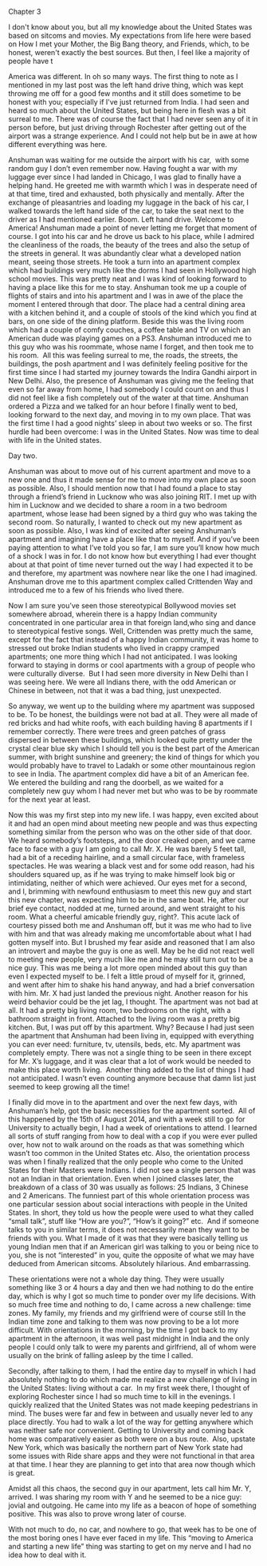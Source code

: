 <!-- wp:paragraph -->
<p>Chapter 3</p>
<!-- /wp:paragraph -->

<!-- wp:paragraph -->
<p>I don't know about you, but all my knowledge about the United States was based on sitcoms and movies. My expectations from life here were based on How I met your Mother, the Big Bang theory, and Friends, which, to be honest, weren't exactly the best sources. But then, I feel like a majority of people have t</p>
<!-- /wp:paragraph -->

<!-- wp:paragraph -->
<p>America was different. In oh so many ways. The first thing to note as I mentioned in my last post was the left hand drive thing, which was kept throwing me off for a good few months and it still does sometime to be honest with you; especially if I've just returned from India. I had seen and heard so much about the United States, but being here in flesh was a bit surreal to me. There was of course the fact that I had never seen any of it in person before, but just driving through Rochester after getting out of the airport was a strange experience. And I could not help but be in awe at how different everything was here.</p>
<!-- /wp:paragraph -->

<!-- wp:paragraph -->
<p><span style="font-weight:400;">Anshuman was waiting for me outside the airport with his car,&nbsp; with some random guy I don’t even remember now. Having fought a war with my luggage ever since I had landed in Chicago, I was glad to finally have a helping hand. He greeted me with warmth which I was in desperate need of at that time, tired and exhausted, both physically and mentally. After the exchange of pleasantries and loading my luggage in the back of his car, I walked towards the left hand side of the car, to take the seat next to the driver as I had mentioned earlier. Boom. Left hand drive. Welcome to America! Anshuman made a point of never letting me forget that moment of course. I got into his car and he drove us back to his place, while I admired the cleanliness of the roads, the beauty of the trees and also the setup of the streets in general. It was abundantly clear what a developed nation meant, seeing those streets. He took a turn into an apartment complex which had buildings very much like the dorms I had seen in Hollywood high school movies. This was pretty neat and I was kind of looking forward to having a place like this for me to stay. Anshuman took me up a couple of flights of stairs and into his apartment and I was in awe of the place the moment I entered through that door. The place had a central dining area with a kitchen behind it, and a couple of stools of the kind which you find at bars, on one side of the dining platform. Beside this was the living room which had a couple of comfy couches, a coffee table and TV on which an American dude was playing games on a PS3. Anshuman introduced me to this guy who was his roommate, whose name I forget, and then took me to his room.&nbsp; All this was feeling surreal to me, the roads, the streets, the buildings, the posh apartment and I was definitely feeling positive for the first time since I had started my journey towards the Indira Gandhi airport in New Delhi. Also, the presence of Anshuman was giving me the feeling that even so far away from home, I had somebody I could count on and thus I did not feel like a fish completely out of the water at that time. Anshuman ordered a Pizza and we talked for an hour before I finally went to bed, looking forward to the next day, and moving in to my own place. That was the first time I had a good nights’ sleep in about two weeks or so. The first hurdle had been overcome: I was in the United States. Now was time to deal with life in the United states.</span></p>
<!-- /wp:paragraph -->

<!-- wp:paragraph -->
<p><span style="font-weight:400;">Day two.</span></p>
<!-- /wp:paragraph -->

<!-- wp:paragraph -->
<p><span style="font-weight:400;">Anshuman was about to move out of his current apartment and move to a new one and thus it made sense for me to move into my own place as soon as possible. Also, I should mention now that I had found a place to stay through a friend’s friend in Lucknow who was also joining RIT. I met up with him in Lucknow and we decided to share a room in a two bedroom apartment, whose lease had been signed by a third guy who was taking the second room. So naturally, I wanted to check out my new apartment as soon as possible. Also, I was kind of excited after seeing Anshuman’s apartment and imagining have a place like that to myself. And if you’ve been paying attention to what I’ve told you so far, I am sure you’ll know how much of a shock I was in for. I do not know how but everything I had ever thought about at that point of time never turned out the way I had expected it to be and therefore, my apartment was nowhere near like the one I had imagined. Anshuman drove me to this apartment complex called Crittenden Way and introduced me to a few of his friends who lived there.</span></p>
<!-- /wp:paragraph -->

<!-- wp:paragraph -->
<p><span style="font-weight:400;">Now I am sure you’ve seen those stereotypical Bollywood movies set somewhere abroad, wherein there is a happy Indian community concentrated in one particular area in that foreign land,who sing and dance to stereotypical festive songs. Well, Crittenden was pretty much the same, except for the fact that instead of a happy Indian community, it was home to stressed out broke Indian students who lived in crappy cramped apartments; one more thing which I had not anticipated. I was looking forward to staying in dorms or cool apartments with a group of people who were culturally diverse.&nbsp; But I had seen more diversity in New Delhi than I was seeing here. We were all Indians there, with the odd American or Chinese in between, not that it was a bad thing, just unexpected.</span></p>
<!-- /wp:paragraph -->

<!-- wp:paragraph -->
<p><span style="font-weight:400;">So anyway, we went up to the building where my apartment was supposed to be. To be honest, the buildings were not bad at all. They were all made of red bricks and had white roofs, with each building having 8 apartments if I remember correctly. There were trees and green patches of grass dispersed in between these buildings, which looked quite pretty under the crystal clear blue sky which I should tell you is the best part of the American summer, with bright sunshine and greenery; the kind of things for which you would probably have to travel to Ladakh or some other mountainous region to see in India. The apartment complex did have a bit of an American fee. We entered the building and rang the doorbell, as we waited for a completely new guy whom I had never met but who was to be by roommate for the next year at least.</span></p>
<!-- /wp:paragraph -->

<!-- wp:paragraph -->
<p><span style="font-weight:400;">Now this was my first step into my new life. I was happy, even excited about it and had an open mind about meeting new people and was thus expecting something similar from the person who was on the other side of that door. We heard somebody’s footsteps, and the door creaked open, and we came face to face with a guy I am going to call Mr. X. He was barely 5 feet tall, had a bit of a receding hairline, and a small circular face, with frameless spectacles. He was wearing a black vest and for some odd reason, had his shoulders squared up, as if he was trying to make himself look big or intimidating, neither of which were achieved. Our eyes met for a second, and I, brimming with newfound enthusiasm to meet this new guy and start this new chapter, was expecting him to be in the same boat. He, after our brief eye contact, nodded at me, turned around, and went straight to his room. What a cheerful amicable friendly guy, right?. This acute lack of courtesy pissed both me and Anshuman off, but it was me who had to live with him and that was already making me uncomfortable about what I had gotten myself into. But I brushed my fear aside and reasoned that I am also an introvert and maybe the guy is one as well. May be he did not react well to meeting new people, very much like me and he may still turn out to be a nice guy. This was me being a lot more open minded about this guy than even I expected myself to be. I felt a little proud of myself for it, grinned, and went after him to shake his hand anyway, and had a brief conversation with him. Mr. X had just landed the previous night. Another reason for his weird behavior could be the jet lag, I thought. The apartment was not bad at all. It had a pretty big living room, two bedrooms on the right, with a bathroom straight in front. Attached to the living room was a pretty big kitchen. But, I was put off by this apartment. Why? Because I had just seen the apartment that Anshuman had been living in, equipped with everything you can ever need: furniture, tv, utensils, beds, etc. My apartment was completely empty. There was not a single thing to be seen in there except for Mr. X’s luggage, and it was clear that a lot of work would be needed to make this place worth living.&nbsp; Another thing added to the list of things I had not anticipated. I wasn’t even counting anymore because that damn list just seemed to keep growing all the time!</span></p>
<!-- /wp:paragraph -->

<!-- wp:paragraph -->
<p><span style="font-weight:400;">I finally did move in to the apartment and over the next few days, with Anshuman’s help, got the basic necessities for the apartment sorted.&nbsp; All of this happened by the 15</span><span style="font-weight:400;">th</span><span style="font-weight:400;"> of August 2014, and with a week still to go for University to actually begin, I had a week of orientations to attend. I learned all sorts of stuff ranging from how to deal with a cop if you were ever pulled over, how not to walk around on the roads as that was something which wasn’t too common in the United States etc. Also, the orientation process was when I finally realized that the only people who come to the United States for their Masters were Indians. I did not see a single person that was not an Indian in that orientation. Even when I joined classes later, the breakdown of a class of 30 was usually as follows: 25 Indians, 3 Chinese and 2 Americans. The funniest part of this whole orientation process was one particular session about social interactions with people in the United States. In short, they told us how the people were used to what they called “small talk”, stuff like “How are you?”, “How’s it going?” etc.&nbsp; And if someone talks to you in similar terms, it does not necessarily mean they want to be friends with you. What I made of it was that they were basically telling us young Indian men that if an American girl was talking to you or being nice to you, she is not “interested” in you, quite the opposite of what we may have deduced from American sitcoms. Absolutely hilarious. And embarrassing.&nbsp;</span></p>
<!-- /wp:paragraph -->

<!-- wp:paragraph -->
<p><span style="font-weight:400;">These orientations were not a whole day thing. They were usually something like 3 or 4 hours a day and then we had nothing to do the entire day, which is why I got so much time to ponder over my life decisions. With so much free time and nothing to do, I came across a new challenge: time zones. My family, my friends and my girlfriend were of course still In the Indian time zone and talking to them was now proving to be a lot more difficult. With orientations in the morning, by the time I got back to my apartment in the afternoon, it was well past midnight in India and the only people I could only talk to were my parents and girlfriend, all of whom were usually on the brink of falling asleep by the time I called.</span></p>
<!-- /wp:paragraph -->

<!-- wp:paragraph -->
<p><span style="font-weight:400;">Secondly, after talking to them, I had the entire day to myself in which I had absolutely nothing to do which made me realize a new challenge of living in the United States: living without a car.&nbsp; In my first week there, I thought of exploring Rochester since I had so much time to kill in the evenings. I quickly realized that the United States was not made keeping pedestrians in mind. The buses were far and few in between and usually never led to any place directly. You had to walk a lot of the way for getting anywhere which was neither safe nor convenient. Getting to University and coming back home was comparatively easier as both were on a bus route.&nbsp; Also, upstate New York, which was basically the northern part of New York state had some issues with Ride share apps and they were not functional in that area at that time. I hear they are planning to get into that area now though which is great.</span></p>
<!-- /wp:paragraph -->

<!-- wp:paragraph -->
<p><span style="font-weight:400;">Amidst all this chaos, the second guy in our apartment, lets call him Mr. Y, arrived. I was sharing my room with Y and he seemed to be a nice guy: jovial and outgoing. He came into my life as a beacon of hope of something positive. This was also to prove wrong later of course.</span></p>
<!-- /wp:paragraph -->

<!-- wp:paragraph -->
<p><span style="font-weight:400;">With not much to do, no car, and nowhere to go, that week has to be one of the most boring ones I have ever faced in my life. This “moving to America and starting a new life” thing was starting to get on my nerve and I had no idea how to deal with it.</span></p>
<!-- /wp:paragraph -->
